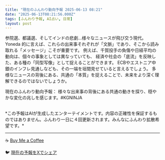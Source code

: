 ```yaml
---
title: "現在のふんわり動向予報 2025-06-13 08:21"
date: "2025-06-13T08:21:56.000Z"
tags: [ふんわり予報, AI占い, 日常]
layout: post
---
```


参院選、都議選、そしてインドの悲劇…様々なニュースが飛び交う現代。  Yoneda 的に言えば、これらの出来事それぞれが「文脈」であり、そこから読み取れる「メッセージ」こそが重要です。  例えば、千賀投手の負傷や日経平均の動向は、個々の事象としては異なっていても、  経済や社会の「底流」を反映した、ある種の「同型写像」として捉えることができます。  ECBやエストニア中銀のインフレ見通しなども、その一端を垣間見せていると言えるでしょう。  多様なニュースの背後にある、共通の「本質」を捉えることで、未来をより深く理解できるのではないでしょうか。


現在のふんわり動向予報：
様々な出来事の背後にある共通の動きを探り、穏やかな変化の兆しを感じます。#KGNINJA

<br>
*この予報はAIが生成したエンターテイメントです。内容の正確性を保証するものではありません。ふんわり一日に４回更新されます。みんなにふんわり拡散希望です。*

---
☕️ [Buy Me a Coffee](https://www.buymeacoffee.com/kgninja)

🐦 [現在の予報をXでシェア](https://twitter.com/intent/tweet?text=%E7%8F%BE%E5%9C%A8%E3%81%AE%E3%81%B5%E3%82%93%E3%82%8F%E3%82%8A%E4%BA%88%E5%A0%B1%3A%20%E3%80%8C%E5%8F%82%E9%99%A2%E9%81%B8%E3%80%81%E9%83%BD%E8%AD%B0%E9%81%B8%E3%80%81%E3%81%9D%E3%81%97%E3%81%A6%E3%82%A4%E3%83%B3%E3%83%89%E3%81%AE%E6%82%B2%E5%8A%87%E2%80%A6%E6%A7%98%E3%80%85%E3%81%AA%E3%83%8B%E3%83%A5%E3%83%BC%E3%82%B9%E3%81%8C%E9%A3%9B%E3%81%B3%E4%BA%A4%E3%81%86%E7%8F%BE%E4%BB%A3%E3%80%82%E3%80%8D%23KGNINJA%20%E7%B6%9A%E3%81%8D%E3%81%AF%E3%83%96%E3%83%AD%E3%82%B0%E3%81%A7%EF%BC%81%F0%9F%91%87&url=https%3A%2F%2Fkg-ninja.github.io%2FFunwariyoso%2F)
